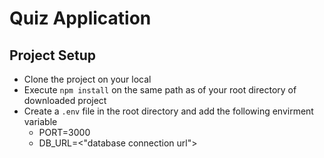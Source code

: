 # Quiz Application

## Project Setup

- Clone the project on your local
- Execute `npm install` on the same path as of your root directory of downloaded project
- Create a `.env` file in the root directory and add the following envirment variable
  - PORT=3000
  - DB_URL=<"database connection url">
